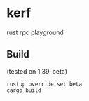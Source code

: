 # kerf

rust rpc playground

## Build

(tested on 1.39-beta)

```
rustup override set beta
cargo build
```
